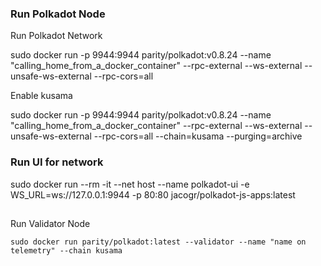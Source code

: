 ### 



### Run Polkadot Node

 Run Polkadot Network 

sudo docker run -p 9944:9944 parity/polkadot:v0.8.24 --name "calling_home_from_a_docker_container" --rpc-external --ws-external --unsafe-ws-external --rpc-cors=all

Enable kusama

 sudo docker run -p 9944:9944 parity/polkadot:v0.8.24 --name "calling_home_from_a_docker_container" --rpc-external --ws-external --unsafe-ws-external --rpc-cors=all --chain=kusama --purging=archive


### Run UI for network

sudo docker run --rm -it --net host --name polkadot-ui -e WS_URL=ws://127.0.0.1:9944 -p 80:80 jacogr/polkadot-js-apps:latest

##

Run Validator Node 

```shell
sudo docker run parity/polkadot:latest --validator --name "name on telemetry" --chain kusama
```

